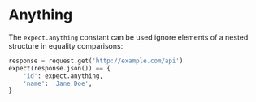 # Anything

The `expect.anything` constant can be used ignore elements of a nested structure in equality comparisons:

```python
response = request.get('http://example.com/api')
expect(response.json()) == {
    'id': expect.anything,
    'name': 'Jane Doe',
}
```
